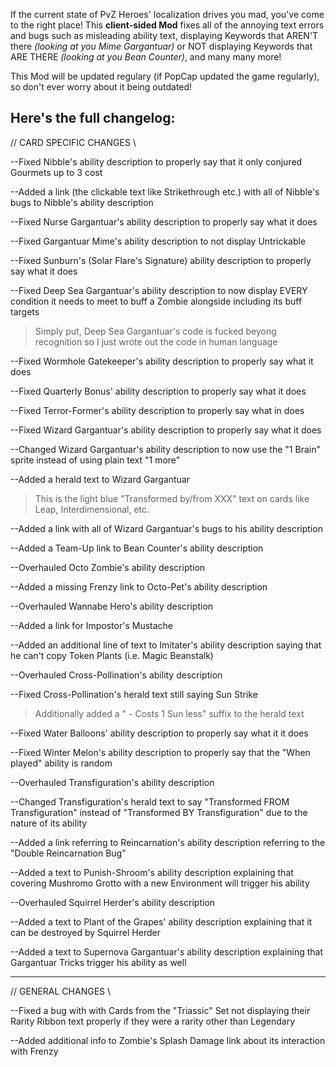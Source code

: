 If the current state of PvZ Heroes' localization drives you mad, you've come to the right place! This **client-sided Mod** fixes all of the annoying text errors and bugs such as misleading ability text, displaying Keywords that AREN'T there *(looking at you Mime Gargantuar)* or NOT displaying Keywords that ARE THERE *(looking at you Bean Counter)*, and many many more!

This Mod will be updated regulary (if PopCap updated the game regularly), so don't ever worry about it being outdated!

## Here's the full changelog:
// CARD SPECIFIC CHANGES \\

--Fixed Nibble's ability description to properly say that it only conjured Gourmets up to 3 cost

--Added a link (the clickable text like Strikethrough etc.) with all of Nibble's bugs to Nibble's ability description

   
--Fixed Nurse Gargantuar's ability description to properly say what it does


--Fixed Gargantuar Mime's ability description to not display Untrickable


--Fixed Sunburn's (Solar Flare's Signature) ability description to properly say what it does


--Fixed Deep Sea Gargantuar's ability description to now display EVERY condition it needs to meet to buff a Zombie alongside including its buff targets
>Simply put, Deep Sea Gargantuar's code is fucked beyong recognition so I just wrote out the code in human language

   
--Fixed Wormhole Gatekeeper's ability description to properly say what it does


--Fixed Quarterly Bonus' ability description to properly say what it does


--Fixed Terror-Former's ability description to properly say what in does


--Fixed Wizard Gargantuar's ability description to properly say what it does

--Changed Wizard Gargantuar's ability description to now use the "1 Brain" sprite instead of using plain text "1 more"

--Added a herald text to Wizard Gargantuar
>This is the light blue "Transformed by/from XXX" text on cards like Leap, Interdimensional, etc.

--Added a link with all of Wizard Gargantuar's bugs to his ability description


--Added a Team-Up link to Bean Counter's ability description


--Overhauled Octo Zombie's ability description


--Added a missing Frenzy link to Octo-Pet's ability description


--Overhauled Wannabe Hero's ability description


--Added a link for Impostor's Mustache


--Added an additional line of text to Imitater's ability description saying that he can't copy Token Plants (i.e. Magic Beanstalk)


--Overhauled Cross-Pollination's ability description

--Fixed Cross-Pollination's herald text still saying Sun Strike
>Additionally added a " - Costs 1 Sun less" suffix to the herald text


--Fixed Water Balloons' ability description to properly say what it it does


--Fixed Winter Melon's ability description to properly say that the "When played" ability is random


--Overhauled Transfiguration's ability description

--Changed Transfiguration's herald text to say "Transformed FROM Transfiguration" instead of "Transformed BY Transfiguration" due to the nature of its ability


--Added a link referring to Reincarnation's ability description referring to the "Double Reincarnation Bug"


--Added a text to Punish-Shroom's ability description explaining that covering Mushromo Grotto with a new Environment will trigger his ability


--Overhauled Squirrel Herder's ability description


--Added a text to Plant of the Grapes' ability description explaining that it can be destroyed by Squirrel Herder


--Added a text to Supernova Gargantuar's ability description explaining that Gargantuar Tricks trigger his ability as well
__________________________________________________________________________________________________________________________________________________________________

// GENERAL CHANGES \\


--Fixed a bug with with Cards from the "Triassic" Set not displaying their Rarity Ribbon text properly if they were a rarity other than Legendary


--Added additional info to Zombie's Splash Damage link about its interaction with Frenzy
